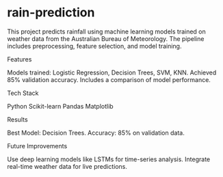 # rain-prediction
This project predicts rainfall using machine learning models trained on weather data from the Australian Bureau of Meteorology. The pipeline includes preprocessing, feature selection, and model training.

Features

Models trained: Logistic Regression, Decision Trees, SVM, KNN.
Achieved 85% validation accuracy.
Includes a comparison of model performance.

Tech Stack

Python
Scikit-learn
Pandas
Matplotlib

Results

Best Model: Decision Trees.
Accuracy: 85% on validation data.

Future Improvements

Use deep learning models like LSTMs for time-series analysis.
Integrate real-time weather data for live predictions.
